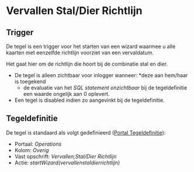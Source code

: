 # Vervallen Stal/Dier Richtlijn

## Trigger

De tegel is een trigger voor het starten van een wizard waarmee u alle kaarten met eenzelfde richtlijn voorziet van een vervaldatum.

Het gaat hier om de richtlijn die hoort bij de combinatie stal en dier.

* De tegel is alleen zichtbaar voor inlogger wanneer:
    *deze aan hem/haar is toegekend
  * de evaluatie van het *SQL statement onzichtbaar* bij de tegeldefinitie een waarde ongelijk aan 0 oplevert.
* Een tegel is disabled indien zo aangevinkt bij de tegeldefinitie.

## Tegeldefinitie

De tegel is standaard als volgt gedefinieerd ([Portal Tegeldefinitie](/docs/instellen_inrichten/portaldefinitie/portal_tegel.md)):

* Portaal: *Operations*
* Kolom: *Overig*
* Vast opschrift: *Vervallen;Stal/Dier Richtlijn*
* Actie: *startWizard(vervallenstaldierrichtlijn)*
